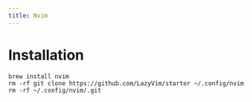 ```yaml
---
title: Nvim
---
```

# Installation
```
brew install nvim
rm -rf git clone https://github.com/LazyVim/starter ~/.config/nvim
rm -rf ~/.config/nvim/.git
```
